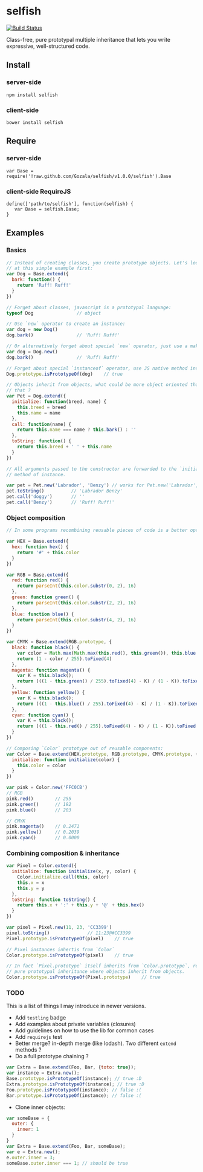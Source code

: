 # selfish #

[![Build Status](https://secure.travis-ci.org/Gozala/selfish.png)](http://travis-ci.org/Gozala/selfish)

Class-free, pure prototypal multiple inheritance that lets you write expressive,
well-structured code.

## Install ##

### server-side ###

    npm install selfish

### client-side ###

    bower install selfish


## Require ##

### server-side ###

    var Base = require('!raw.github.com/Gozala/selfish/v1.0.0/selfish').Base

### client-side RequireJS ###

    define(['path/to/selfish'], function(selfish) {
       var Base = selfish.Base;
    }

## Examples ##

### Basics ###

```js
// Instead of creating classes, you create prototype objects. Let's look
// at this simple example first:
var Dog = Base.extend({
  bark: function() {
    return 'Ruff! Ruff!'
  }
})

// Forget about classes, javascript is a prototypal language:
typeof Dog                // object

// Use `new` operator to create an instance:
var dog = new Dog()
dog.bark()                // 'Ruff! Ruff!'

// Or alternatively forget about special `new` operator, just use a maker function:
var dog = Dog.new()
dog.bark()                // 'Ruff! Ruff!'

// Forget about special `instanceof` operator, use JS native method instead:
Dog.prototype.isPrototypeOf(dog)    // true

// Objects inherit from objects, what could be more object oriented than
// that ?
var Pet = Dog.extend({
  initialize: function(breed, name) {
    this.breed = breed
    this.name = name
  },
  call: function(name) {
    return this.name === name ? this.bark() : ''
  },
  toString: function() {
    return this.breed + ' ' + this.name
  }
})

// All arguments passed to the constructor are forwarded to the `initialize`
// method of instance.

var pet = Pet.new('Labrador', 'Benzy') // works for Pet.new('Labrador', 'Benzy') too
pet.toString()          // 'Labrador Benzy'
pet.call('doggy')       // ''
pet.call('Benzy')       // 'Ruff! Ruff!'
```


### Object composition ###

```js
// In some programs recombining reusable pieces of code is a better option:

var HEX = Base.extend({
  hex: function hex() {
    return '#' + this.color
  }
})

var RGB = Base.extend({
  red: function red() {
    return parseInt(this.color.substr(0, 2), 16)
  },
  green: function green() {
    return parseInt(this.color.substr(2, 2), 16)
  },
  blue: function blue() {
    return parseInt(this.color.substr(4, 2), 16)
  }
})

var CMYK = Base.extend(RGB.prototype, {
  black: function black() {
    var color = Math.max(Math.max(this.red(), this.green()), this.blue())
    return (1 - color / 255).toFixed(4)
  },
  magenta: function magenta() {
    var K = this.black();
    return (((1 - this.green() / 255).toFixed(4) - K) / (1 - K)).toFixed(4)
  },
  yellow: function yellow() {
    var K = this.black();
    return (((1 - this.blue() / 255).toFixed(4) - K) / (1 - K)).toFixed(4)
  },
  cyan: function cyan() {
    var K = this.black();
    return (((1 - this.red() / 255).toFixed(4) - K) / (1 - K)).toFixed(4)
  }
})

// Composing `Color` prototype out of reusable components:
var Color = Base.extend(HEX.prototype, RGB.prototype, CMYK.prototype, {
  initialize: function initialize(color) {
    this.color = color
  }
})

var pink = Color.new('FFC0CB')
// RGB
pink.red()        // 255
pink.green()      // 192
pink.blue()       // 203

// CMYK
pink.magenta()    // 0.2471
pink.yellow()     // 0.2039
pink.cyan()       // 0.0000
```

### Combining composition & inheritance ###

```js
var Pixel = Color.extend({
  initialize: function initialize(x, y, color) {
    Color.initialize.call(this, color)
    this.x = x
    this.y = y
  },
  toString: function toString() {
    return this.x + ':' + this.y + '@' + this.hex()
  }
})

var pixel = Pixel.new(11, 23, 'CC3399')
pixel.toString()              // 11:23@#CC3399
Pixel.prototype.isPrototypeOf(pixel)    // true

// Pixel instances inhertis from `Color`
Color.prototype.isPrototypeOf(pixel)    // true

// In fact `Pixel.prototype` itself inherits from `Color.prototype`, remember just simple and
// pure prototypal inheritance where objects inherit from objects.
Color.prototype.isPrototypeOf(Pixel.prototype)    // true
```

### TODO ###

This is a list of things I may introduce in newer versions.

* Add `testling` badge
* Add examples about private variables (closures)
* Add guidelines on how to use the lib for common cases
* Add `requirejs` test
* Better merge? in-depth merge (like lodash). Two different `extend` methods ?
* Do a full prototype chaining ?
```js
var Extra = Base.extend(Foo, Bar, {toto: true});
var instance = Extra.new();
Base.prototype.isPrototypeOf(instance); // true :D
Extra.prototype.isPrototypeOf(instance); // true :D
Foo.prototype.isPrototypeOf(instance); // false :(
Bar.prototype.isPrototypeOf(instance); // false :(
```
* Clone inner objects:
```js
var someBase = {
  outer: {
    inner: 1
  }
}
var Extra = Base.extend(Foo, Bar, someBase);
var e = Extra.new();
e.outer.inner = 3;
someBase.outer.inner === 1; // should be true
```

